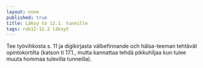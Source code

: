 ```yaml
---
layout: none
published: true
title: Läksy to 12.1. tunnille
tags: rub11-12.2 läksyt
---
```

Tee työvihkosta s. 11 ja digikirjasta välbefinnande och hälsa-teeman tehtävät opintokortilta (katson ti 17.1., mutta kannattaa tehdä pikkuhiljaa kun tulee muuta hommaa tulevilla tunneilla).
